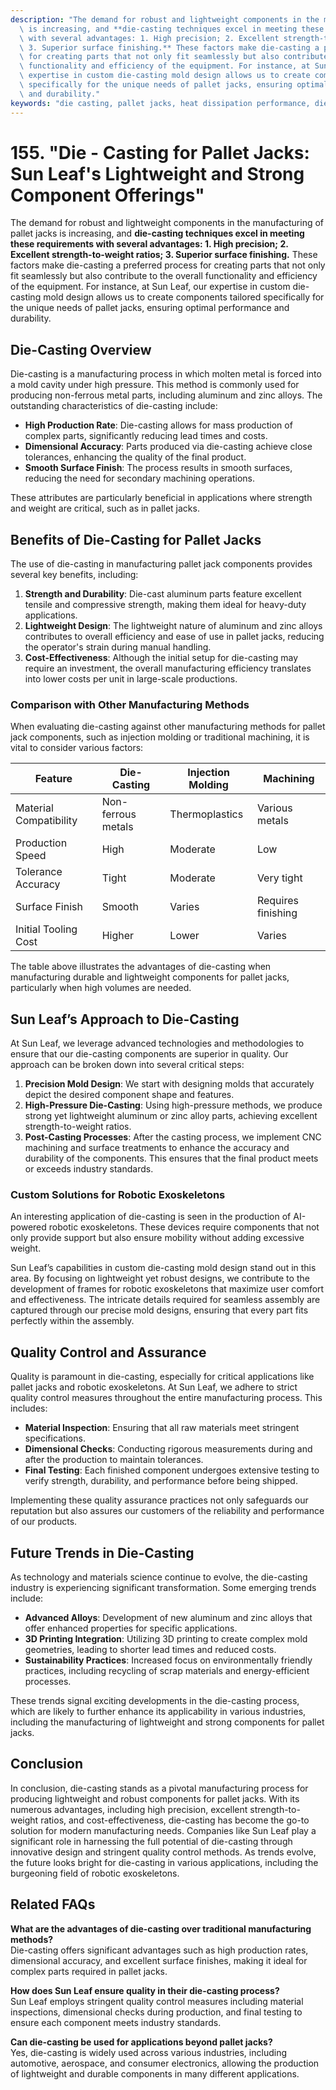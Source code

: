 ```yaml
---
description: "The demand for robust and lightweight components in the manufacturing of pallet jacks\
  \ is increasing, and **die-casting techniques excel in meeting these requirements\
  \ with several advantages: 1. High precision; 2. Excellent strength-to-weight ratios;\
  \ 3. Superior surface finishing.** These factors make die-casting a preferred process\
  \ for creating parts that not only fit seamlessly but also contribute to the overall\
  \ functionality and efficiency of the equipment. For instance, at Sun Leaf, our\
  \ expertise in custom die-casting mold design allows us to create components tailored\
  \ specifically for the unique needs of pallet jacks, ensuring optimal performance\
  \ and durability."
keywords: "die casting, pallet jacks, heat dissipation performance, die-cast aluminum"
---
```

# 155. "Die - Casting for Pallet Jacks: Sun Leaf's Lightweight and Strong Component Offerings"

The demand for robust and lightweight components in the manufacturing of pallet jacks is increasing, and **die-casting techniques excel in meeting these requirements with several advantages: 1. High precision; 2. Excellent strength-to-weight ratios; 3. Superior surface finishing.** These factors make die-casting a preferred process for creating parts that not only fit seamlessly but also contribute to the overall functionality and efficiency of the equipment. For instance, at Sun Leaf, our expertise in custom die-casting mold design allows us to create components tailored specifically for the unique needs of pallet jacks, ensuring optimal performance and durability.

## Die-Casting Overview

Die-casting is a manufacturing process in which molten metal is forced into a mold cavity under high pressure. This method is commonly used for producing non-ferrous metal parts, including aluminum and zinc alloys. The outstanding characteristics of die-casting include:

- **High Production Rate**: Die-casting allows for mass production of complex parts, significantly reducing lead times and costs.
- **Dimensional Accuracy**: Parts produced via die-casting achieve close tolerances, enhancing the quality of the final product.
- **Smooth Surface Finish**: The process results in smooth surfaces, reducing the need for secondary machining operations.
  
These attributes are particularly beneficial in applications where strength and weight are critical, such as in pallet jacks.

## Benefits of Die-Casting for Pallet Jacks

The use of die-casting in manufacturing pallet jack components provides several key benefits, including:

1. **Strength and Durability**: Die-cast aluminum parts feature excellent tensile and compressive strength, making them ideal for heavy-duty applications.
2. **Lightweight Design**: The lightweight nature of aluminum and zinc alloys contributes to overall efficiency and ease of use in pallet jacks, reducing the operator's strain during manual handling.
3. **Cost-Effectiveness**: Although the initial setup for die-casting may require an investment, the overall manufacturing efficiency translates into lower costs per unit in large-scale productions.

### Comparison with Other Manufacturing Methods

When evaluating die-casting against other manufacturing methods for pallet jack components, such as injection molding or traditional machining, it is vital to consider various factors:

| Feature                         | Die-Casting         | Injection Molding   | Machining          |
|---------------------------------|---------------------|---------------------|--------------------|
| Material Compatibility          | Non-ferrous metals   | Thermoplastics       | Various metals      |
| Production Speed                | High                 | Moderate             | Low                |
| Tolerance Accuracy              | Tight                | Moderate             | Very tight         |
| Surface Finish                  | Smooth               | Varies               | Requires finishing  |
| Initial Tooling Cost           | Higher               | Lower                | Varies             |

The table above illustrates the advantages of die-casting when manufacturing durable and lightweight components for pallet jacks, particularly when high volumes are needed.

## Sun Leaf’s Approach to Die-Casting

At Sun Leaf, we leverage advanced technologies and methodologies to ensure that our die-casting components are superior in quality. Our approach can be broken down into several critical steps:

1. **Precision Mold Design**: We start with designing molds that accurately depict the desired component shape and features.
2. **High-Pressure Die-Casting**: Using high-pressure methods, we produce strong yet lightweight aluminum or zinc alloy parts, achieving excellent strength-to-weight ratios.
3. **Post-Casting Processes**: After the casting process, we implement CNC machining and surface treatments to enhance the accuracy and durability of the components. This ensures that the final product meets or exceeds industry standards.

### Custom Solutions for Robotic Exoskeletons

An interesting application of die-casting is seen in the production of AI-powered robotic exoskeletons. These devices require components that not only provide support but also ensure mobility without adding excessive weight. 

Sun Leaf’s capabilities in custom die-casting mold design stand out in this area. By focusing on lightweight yet robust designs, we contribute to the development of frames for robotic exoskeletons that maximize user comfort and effectiveness. The intricate details required for seamless assembly are captured through our precise mold designs, ensuring that every part fits perfectly within the assembly.

## Quality Control and Assurance

Quality is paramount in die-casting, especially for critical applications like pallet jacks and robotic exoskeletons. At Sun Leaf, we adhere to strict quality control measures throughout the entire manufacturing process. This includes:

- **Material Inspection**: Ensuring that all raw materials meet stringent specifications.
- **Dimensional Checks**: Conducting rigorous measurements during and after the production to maintain tolerances.
- **Final Testing**: Each finished component undergoes extensive testing to verify strength, durability, and performance before being shipped.

Implementing these quality assurance practices not only safeguards our reputation but also assures our customers of the reliability and performance of our products.

## Future Trends in Die-Casting

As technology and materials science continue to evolve, the die-casting industry is experiencing significant transformation. Some emerging trends include:

- **Advanced Alloys**: Development of new aluminum and zinc alloys that offer enhanced properties for specific applications.
- **3D Printing Integration**: Utilizing 3D printing to create complex mold geometries, leading to shorter lead times and reduced costs.
- **Sustainability Practices**: Increased focus on environmentally friendly practices, including recycling of scrap materials and energy-efficient processes.

These trends signal exciting developments in the die-casting process, which are likely to further enhance its applicability in various industries, including the manufacturing of lightweight and strong components for pallet jacks.

## Conclusion

In conclusion, die-casting stands as a pivotal manufacturing process for producing lightweight and robust components for pallet jacks. With its numerous advantages, including high precision, excellent strength-to-weight ratios, and cost-effectiveness, die-casting has become the go-to solution for modern manufacturing needs. Companies like Sun Leaf play a significant role in harnessing the full potential of die-casting through innovative design and stringent quality control methods. As trends evolve, the future looks bright for die-casting in various applications, including the burgeoning field of robotic exoskeletons.

## Related FAQs

**What are the advantages of die-casting over traditional manufacturing methods?**  
Die-casting offers significant advantages such as high production rates, dimensional accuracy, and excellent surface finishes, making it ideal for complex parts required in pallet jacks.

**How does Sun Leaf ensure quality in their die-casting process?**  
Sun Leaf employs stringent quality control measures including material inspections, dimensional checks during production, and final testing to ensure each component meets industry standards.

**Can die-casting be used for applications beyond pallet jacks?**  
Yes, die-casting is widely used across various industries, including automotive, aerospace, and consumer electronics, allowing the production of lightweight and durable components in many different applications.
